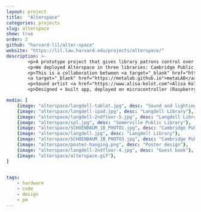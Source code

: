 ```yaml
---
layout: project
title:  "Alterspace"
categories: projects
slug: alterspace
show: true
order: 2
github: "harvard-lil/alter-space"
website: "https://lil.law.harvard.edu/projects/alterspace/"
description: >-
        <p>A prototype project that gives library patrons control over their space, allowing them to change lights and sounds.</p>
        <p>We deployed Alterspace in three libraries: Cambridge Public Library, Somerville Public Library, and Langdell Hall in Harvard Law School (on two floors).</p>
        <p>This is a collaboration between <a target="_blank" href="https://lil.law.harvard.edu">Library Innovation Lab</a> (<a href="https://twitter.com/clare__stanton">Clare Stanton</a>, <a href="https://www.instagram.com/andygoddamnedsilva/">Andy Silva</a>, myself) and 
        <a target="_blank" href="https://metalab.github.io">metaLAB</a> (<a href="http://jessyurko.com/#">Jessica Yurkfvsky</a>, <a href="https://cyber.harvard.edu/people/mbattles">Matthew Battles</a>), funded by the <a target="_blank" href="https://knightfoundation.org">Knight Foundation.</a></p>
        <p>Sound artist <a href="https://www.alisa-kolot.com">Alisa Kolot</a> created original music and sourced recordings for this project.
        <p>Designed + built app, deployed on microcontroller (Raspberry Pi).</p>

media: [
    {image: "alterspace/langdell-tablet.jpg", desc: "Sound and lighting app design. Credit: Sasha Pedro"},
    {image: "alterspace/langdell-ipad.jpg", desc: "Langdell Library"},
    {image: "alterspace/langdell-2ndfloor-5.jpg", desc: "Langdell Library, 2nd floor"},
    {image: "alterspace/spl.jpg", desc: "Somerville Public Library"},
    {image: "alterspace/SCHOENBAUM_1B_PHOTO1.jpg", desc: "Cambridge Public Library. Credit: Hannah Schoenbaum"},
    {image: "alterspace/langdell.jpg", desc: "Langdell Library"},
    {image: "alterspace/SCHOENBAUM_1B_PHOTO3.jpg", desc: "Cambridge Public Library. Credit: Hannah Schoenbaum"},
    {image: "alterspace/poster-hanging.png", desc: "Poster design"},
    {image: "alterspace/langdell-2ndfloor-4.jpg", desc: "Guest book"},
    {image: "alterspace/alterspace.gif"},
]
    

tags: 
    - hardware
    - code
    - design
    - pm
---
```

